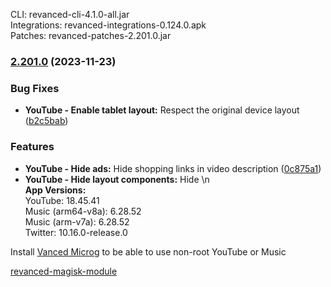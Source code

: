 CLI: revanced-cli-4.1.0-all.jar  
Integrations: revanced-integrations-0.124.0.apk  
Patches: revanced-patches-2.201.0.jar  

### [2.201.0](https://github.com/ReVanced/revanced-patches/compare/v2.200.0...v2.201.0) (2023-11-23)
### Bug Fixes
* **YouTube - Enable tablet layout:** Respect the original device layout ([b2c5bab](https://github.com/ReVanced/revanced-patches/commit/b2c5babf3fd9ad73daa06e03f4830a9dd7199d0c))
### Features
* **YouTube - Hide ads:** Hide shopping links in video description ([0c875a1](https://github.com/ReVanced/revanced-patches/commit/0c875a106308ae9747ae998d75b84db1c336762b))
* **YouTube - Hide layout components:** Hide \n  
**App Versions:**  
YouTube: 18.45.41  
Music (arm64-v8a): 6.28.52  
Music (arm-v7a): 6.28.52  
Twitter: 10.16.0-release.0  

Install [Vanced Microg](https://github.com/TeamVanced/VancedMicroG/releases) to be able to use non-root YouTube or Music  

[revanced-magisk-module](https://github.com/j-hc/revanced-magisk-module)  
